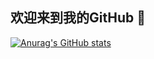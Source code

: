 ## 欢迎来到我的GitHub 👋


[![Anurag's GitHub stats](https://github-readme-stats.vercel.app/api?username=laughingchen123&show_icons=true&theme=highcontrast)](https://github.com/laughingchen123/github-readme-stats)
